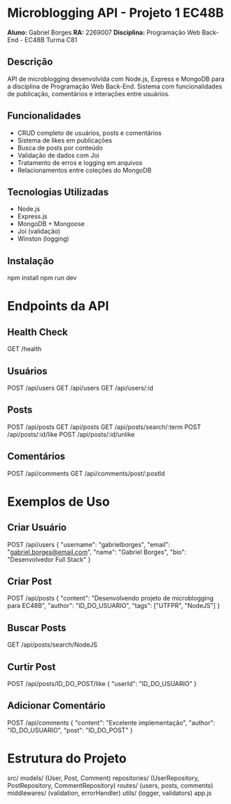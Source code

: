 # Microblogging API - Projeto 1 EC48B

**Aluno:** Gabriel Borges
**RA:** 2269007
**Disciplina:** Programação Web Back-End - EC48B Turma C81

## Descrição
API de microblogging desenvolvida com Node.js, Express e MongoDB para a disciplina de Programação Web Back-End. Sistema com funcionalidades de publicação, comentários e interações entre usuários.

## Funcionalidades
- CRUD completo de usuários, posts e comentários
- Sistema de likes em publicações
- Busca de posts por conteúdo
- Validação de dados com Joi
- Tratamento de erros e logging em arquivos
- Relacionamentos entre coleções do MongoDB

## Tecnologias Utilizadas
- Node.js
- Express.js
- MongoDB + Mongoose
- Joi (validação)
- Winston (logging)

## Instalação
npm install
npm run dev

# Endpoints da API

## Health Check
GET /health

## Usuários
POST /api/users
GET /api/users
GET /api/users/:id

## Posts
POST /api/posts
GET /api/posts
GET /api/posts/search/:term
POST /api/posts/:id/like
POST /api/posts/:id/unlike

## Comentários
POST /api/comments
GET /api/comments/post/:postId

# Exemplos de Uso
## Criar Usuário
POST /api/users
{
"username": "gabrielborges",
"email": "gabriel.borges@email.com",
"name": "Gabriel Borges",
"bio": "Desenvolvedor Full Stack"
}

## Criar Post
POST /api/posts
{
"content": "Desenvolvendo projeto de microblogging para EC48B",
"author": "ID_DO_USUARIO",
"tags": ["UTFPR", "NodeJS"]
}

## Buscar Posts
GET /api/posts/search/NodeJS

## Curtir Post
POST /api/posts/ID_DO_POST/like
{
"userId": "ID_DO_USUARIO"
}

## Adicionar Comentário
POST /api/comments
{
"content": "Excelente implementação",
"author": "ID_DO_USUARIO",
"post": "ID_DO_POST"
}

# Estrutura do Projeto
src/
models/ (User, Post, Comment)
repositories/ (UserRepository, PostRepository, CommentRepository)
routes/ (users, posts, comments)
middlewares/ (validation, errorHandler)
utils/ (logger, validators)
app.js

